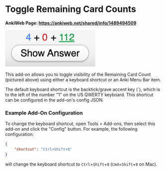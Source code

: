 # Toggle Remaining Card Counts

**AnkiWeb Page: https://ankiweb.net/shared/info/1489494509**

![Screenshot of remaining card count in Anki](remaining_card_count.png)

This add-on allows you to toggle visibility of the Remaining Card Count (pictured above) using either a keyboard shortcut or an Anki Menu Bar item.

The default keyboard shortcut is the backtick/grave accent key (`), which is to the left of the number "1" on the US QWERTY keyboard. This shortcut can be configured in the add-on's config JSON.

### Example Add-On Configuration
To change the keyboard shortcut, open Tools > Add-ons, then select this add-on and click the "Config" button. For example, the following configuration:
```json
{
    "shortcut": "Ctrl+Shift+8"
}
```
will change the keyboard shortcut to `Ctrl`+`Shift`+`8` (`Cmd`+`Shift`+`8` on Mac).
